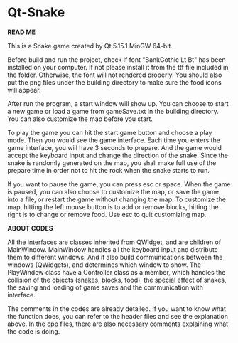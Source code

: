 # Qt-Snake
**READ ME**

This is a Snake game created by Qt 5.15.1 MinGW 64-bit.

Before build and run the project, check if font "BankGothic Lt Bt" has been installed on your computer. If not please install it from the ttf file included in the folder.  Otherwise, the font will not rendered properly. You should also put the png files under the building directory to make sure the food icons will appear.

After run the program, a start window will show up. You can choose to start a new game or load a game from gameSave.txt in the building directory. You can also customize the map before you start.

To play the game you can hit the start game button and choose a play mode. Then you would see the game interface. Each time you enters the game interface, you will have 3 seconds to prepare. And the game would accept the keyboard input and change the direction of the snake. Since the snake is randomly generated on the map, you shall make full use of the prepare time in order not to hit the rock when the snake starts to run.

If you want to pause the game, you can press esc or space. When the game is paused, you can also choose to customize the map, or save the game into a file, or restart the game without changing the map. To customize the map, hitting the left mouse button is to add or remove blocks, hitting the right is to change or remove food. Use esc to quit customizing map.


**ABOUT CODES**

All the interfaces are classes inherited from QWidget, and are children of MainWindow. MainWindow handles all the keyboard input and distribute them to different windows. And it also build communications between the windows (QWidgets), and determines which window to show. The PlayWindow class have a Controller class as a member, which handles the collision of the objects (snakes, blocks, food), the special effect of snakes, the saving and loading of game saves and the communication with interface.

The comments in the codes are already detailed. If you want to know what the function does, you can refer to the header files and see the explanation above. In the cpp files, there are also necessary comments explaining what the code is doing.
